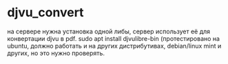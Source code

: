 # djvu_convert

на сервере нужна установка одной либы, сервер использует её для конвертации djvu в pdf.
sudo apt install djvulibre-bin 
(протестировано на ubuntu, должно работать и на других дистрибутивах, debian/linux mint и других, но это нужно проверять.

